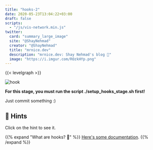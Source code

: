 ```yaml
---
title: "hooks-2"
date: 2020-05-23T13:04:22+03:00
draft: false
scripts: 
  - "/js/vis-network.min.js"
twitter:
  card: "summary_large_image"
  site: "@ShayNehmad"
  creator: "@ShayNehmad"
  title: "mrnice.dev"
  description: "mrnice.dev: Shay Nehmad's blog 🧔"
  image: "https://i.imgur.com/ROzkHYp.png"
---
```


{{< levelgraph >}}

![hook](https://media.giphy.com/media/UhFZggMF6xGWk/giphy.gif "hook")

**For this stage, you must run the script ./setup_hooks_stage.sh first!**

Just commit something :)

## 🧩 Hints

Click on the hint to see it.

{{% expand "What are hooks? 🎣" %}}
[Here's some documentation](https://git-scm.com/book/en/v2/Customizing-Git-Git-Hooks).
{{% /expand %}}

